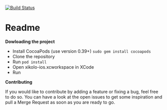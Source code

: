 [![Build Status](https://travis-ci.org/openHPI/xikolo-ios.svg?branch=master)](https://travis-ci.org/openHPI/xikolo-ios)

# Readme

**Dowloading the project**

- Install CocoaPods (use version 0.39+) `sudo gem install cocoapods`
- Clone the repository
- Run `pod install`
- Open xikolo-ios.xcworkspace in XCode
- Run

**Contributing**

If you would like to contribute by adding a feature or fixing a bug, feel free to do so. You can have a look at the open issues to get some inspiration and pull a Merge Request as soon as you are ready to go.
